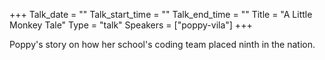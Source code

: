 +++
Talk_date = ""
Talk_start_time = ""
Talk_end_time = ""
Title = "A Little Monkey Tale"
Type = "talk"
Speakers = ["poppy-vila"]
+++

Poppy's story on how her school's coding team placed ninth in the nation.